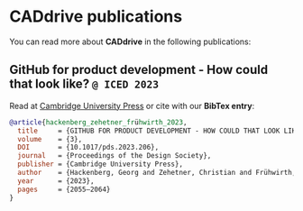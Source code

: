 # CADdrive publications

You can read more about **CADdrive** in the following publications:

## GitHub for product development - How could that look like? `@ ICED 2023`

Read at [Cambridge University Press](https://www.cambridge.org/core/journals/proceedings-of-the-design-society/article/github-for-product-development-how-could-that-look-like/58A5D7A0055D00FA7C265D48C7A2A24F) or cite with our **BibTex entry**:

```bibtex
@article{hackenberg_zehetner_frühwirth_2023,
  title     = {GITHUB FOR PRODUCT DEVELOPMENT - HOW COULD THAT LOOK LIKE?},
  volume    = {3},
  DOI       = {10.1017/pds.2023.206},
  journal   = {Proceedings of the Design Society},
  publisher = {Cambridge University Press},
  author    = {Hackenberg, Georg and Zehetner, Christian and Frühwirth, Dominik},
  year      = {2023},
  pages     = {2055–2064}
}
```